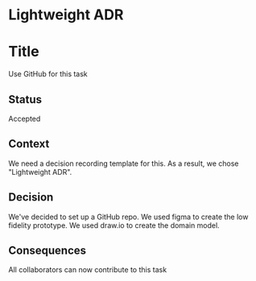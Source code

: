 # Lightweight ADR

# Title
Use GitHub for this task

## Status

Accepted

## Context

We need a decision recording template for this. As a result, we chose "Lightweight ADR".

## Decision

We've decided to set up a GitHub repo.
We used figma to create the low fidelity prototype. 
We used draw.io to create the domain model. 

## Consequences

All collaborators can now contribute to this task
